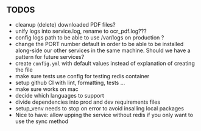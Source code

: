 ## TODOS

<!-- - all source code into src/ ? -->
<!-- - linter ! -->
<!-- - cleanup automaitcally for each tests -->
<!-- - do not use tenants, WTF ? -->
<!-- - review test files: do we want to include the "processed.pdf" in the commit? -->
<!-- - combine docker-compose files (prod and testing) if possible -->
<!-- - change names of packages if pertinent -->
<!-- - error handling -->
<!-- - check passing parameters for OCRing, specicially language -->
<!-- - rename venv to something meaningfull, ocr-pdf-service-venv ? -->
<!-- - use config paths instead of repeating everywhere strings -->
<!-- - test with language for sync endpoint !! -->
<!-- - autoformatter -->
<!-- - info endpoint respond with languages available -->
<!-- - update README!!!! -->
<!-- - why still docker_volumes has xml dir ? -->
<!-- - test with a wider variety of PDFs -->
<!-- - review which requirements are really required -->
<!-- - be able to use external Redis -->
<!-- - `upload` route is returning `task registered` which is NOT true, should be something like `upload accepted` -->
<!-- - README code does not include import RedisSMQ -->
<!-- - setup production environment with auto restart ? -->
<!-- - make sure logs work -->

- cleanup (delete) downloaded PDF files?
- unify logs into service.log, rename to ocr_pdf.log???
- config logs path to be able to use /var/logs on production ?
- change the PORT number default in order to be able to be installed along-side our other services in the same machine. Should we have a pattern for future services?
- create `config.yml` with default values instead of explanation of creating the file
- make sure tests use config for testing redis container
- setup github CI with lint, formatting, tests ...
- make sure works on mac
- decide which languages to support
- divide dependencies into prod and dev requirements files
- setup_venv needs to stop on error to avoid insalling local packages
- Nice to have: allow upping the service without redis if you only want to use the sync method
